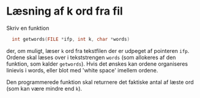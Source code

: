 # Læsning af k ord fra fil

Skriv en funktion

```c
  int getwords(FILE *ifp, int k, char *words)
```

der, om muligt, læser `k` ord fra tekstfilen der er udpeget af pointeren `ifp`. Ordene skal læses over i tekststrengen `words` (som allokeres af den funktion, som kalder `getwords`). Hvis det ønskes kan ordene organiseres linievis i words, eller blot med 'white space' imellem ordene.

Den programmerede funktion skal returnere det faktiske antal af læste ord (som kan være mindre end `k`).
